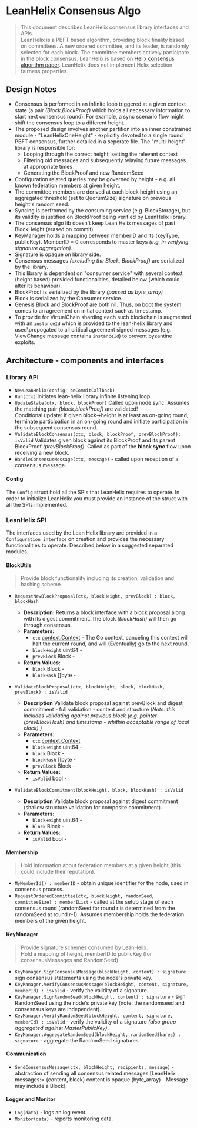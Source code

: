 # LeanHelix Consensus Algo
> This document describes LeanHelix consensus library interfaces and APIs.\
> LeanHelix is a PBFT based algorithm, providing block finality based on committees. A new ordered committee, and its leader, is randomly selected for each block. The committee members actively participate in the block consensus.
> LeanHelix is based on [Helix consensus algorithm paper](https://orbs.com/helix-consensus-whitepaper/ "Helix consensus algorithm paper"). LeanHelix does not implement Helix selection fairness properties.

## Design Notes
* Consensus is performed in an infinite loop triggered at a given context state (a pair _(Block,BlockProof)_ which holds all necessary information to start next consensus round). For example, a sync scenario flow might shift the consensus loop to a different height.
* The proposed design involves another partition into an inner constrained module - "LeanHelixOneHeight" - explicitly devoted to a single round PBFT consensus, further detailed in a seperate file. The "multi-height" library is responsible for:
  * Looping through the correct height, setting the relevant context
  * Filtering old messages and subsequently relaying future messages at appropriate times
  * Generating the BlockProof and new RandomSeed
* Configuration related queries may be governed by height - e.g. all known federation members at given height.
* The committee members are derived at each block height using an aggregated threshold (set to QuorumSize) signature on previous height's random seed.
* Syncing is perfromed by the consuming service (e.g. BlockStorage), but its validity is justified on BlockProof being verified by LeanHelix library.
* The consensus algo lib doesn't keep Lean Helix messages of past BlockHeight (erased on commit).
* KeyManager holds a mapping between memberID and its (keyType, publicKey). MemberID = 0 corresponds to master keys _(e.g. in verifying signature aggregation)_.
* Signature is opaque on library side.
* Consensus messages _(excluding the Block, BlockProof)_ are serialized by the library. 
* This library is dependent on "consumer service" with several context (height based) provided functionalities, detailed below (which could alter its behaviour).
* BlockProof is serialized by the library _(passed as byte_array)_ 
* Block is serialized by the Consumer service. 
* Genesis Block and BlockProof are both nil. Thus, on boot the system comes to an agreement on initial context such as timestamp. 
* To provide for VirtualChain sharding each such blockchain is augmented with an `instanceId` which is provided to the lean-helix library and used\propogated to all critical agreement signed messages (e.g. ViewChange message contains `instanceId`) to prevent byzantine exploits.  


## Architecture - components and interfaces

### Library API

* `NewLeanHelix(config, onCommitCallback)`
* `Run(ctx)`
Initiates lean-helix library infinite listening loop.
* `UpdateState(ctx, block, blockProof)`
  Called upon node sync.  Assumes the matching pair _(block,blockProof)_ are validated!\
  Conditional update: If given block->height is at least as on-going round, terminate participation in an on-going round and initiate participation in the subsequent consensus round.
* `ValidateBlockConsensus(ctx, block, blockProof, prevBlockProof): isValid`
  Validates given block against its BlockProof and its parent BlockProof _(prevBlockProof)_. Called as part of the **block sync** flow upon receiving a new block.
* `HandleConsensusMessage(ctx, message)` - called upon reception of a consensus message.

#### Config
The `Config` struct hold all the SPIs that LeanHelix requires to operate. In order to initialize LeanHelix you must provide an instance of the struct with all the SPIs implemented. 

### LeanHelix SPI
The interfaces used by the Lean Helix library are provided in a `Configuration interface` on creation and provides the necessary functionalities to operate. Described below in a suggested separated modules. 

#### BlockUtils
> Provide block functionality including its creation, validation and hashing scheme. 
* `RequestNewBlockProposal(ctx, blockHeight, prevBlock) : block, blockHash`
    - **Description:** Returns a block interface with a block proposal along with its digest commitment. The block _(blockHash)_ will then go through consensus.
    - **Parameters:**
        - `ctx` [context.Context](https://golang.org/pkg/context/) - The Go context, canceling this context will halt the current round, and will (Eventually) go to the next round.
        - `blockHeight` uint64 -  
        - `prevBlock` Block -
    - **Return Values:**
        - `block` Block - 
        - `blockHash` []byte -  
        
* `ValidateBlockProposal(ctx, blockHeight, block, blockHash, prevBlock) : isValid`
    - **Description** Validate block proposal against prevBlock and digest commitment - full validation - content and structure _(Note: this includes validating against previous block _(e.g. pointer _(prevBlockHash)_ and timestamp - whithin acceptable range of local clock)_.)_
    - **Parameters:**
        - `ctx` [context.Context](https://golang.org/pkg/context/)
        - `blockHeight` uint64 -  
        - `block` Block -
        - `blockHash` []byte -  
        - `prevBlock` Block -
    - **Return Values:**
        - `isValid` bool - 
    
* `ValidateBlockCommitment(blockHeight, block, blockHash) : isValid` 
    - **Description** Validate block proposal against digest commitment (shallow structure validation for composite commitment). 
    - **Parameters:**
        - `blockHeight` uint64 -  
        - `block` Block -
    - **Return Values:**
        - `isValid` bool - 

#### Membership
> Hold information about federation members at a given height (this could include their reputation).
* `MyMemberId() : memberID` - obtain unique identifier for the node, used in consensus process.
* `RequestOrderedCommittee(ctx, blockHeight, randomSeed, committeeSize) : memberIList` -  called at the setup stage of each consensus round (randomSeed for round r is determined from the randomSeed at round r-1). Assumes membership holds the federation members of the given height.

#### KeyManager
> Provide signature schemes consumed by LeanHelix. \
> Hold a mapping of height, memberID to publicKey (for consensusMessages and RandomSeed)
* `KeyManager.SignConsensusMessage(blockHeight, content) : signature` - sign consensus statements using the node's private key. 
* `KeyManager.VerifyConsensusMessage(blockHeight, content, signature, memberId) : isValid` - verify the validity of a signature.
* `KeyManager.SignRandomSeed(blockHeight, content) : signature` - sign RandomSeed using the node's private key (note: the randomseed and consesnsus keys are independent). 
* `KeyManager.VerifyRandomSeed(blockHeight, content, signature, memberId) : isValid` - verify the validity of a signature _(also group aggregated against MasterPublicKey)_.
* `KeyManager.AggregateRandomSeed(blockHeight, randomSeedShares) : signature` - aggregate the RandomSeed signatures.

#### Communication
* `SendConsensusMessage(ctx, blockHeight, recipients, message)` - abstraction of sending all consensus related messages [LeanHelix messages:= {content, block} content is opaque (byte_array) - Message may include a Block].

<!-- I think it should be part fo the SendConsensusMessage, sent to a member list (non-committee)
* `BroadcastPostConsensusMessage(height, message)` - e.g. notify all non committee members of committed block
-->

#### Logger and Monitor 
* `Log(data)` - logs an log event. 
* `Monitor(data)` - reports monitoring data.
    
 
